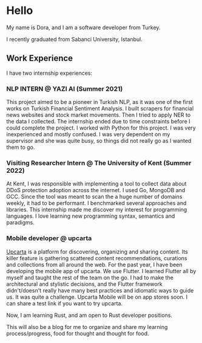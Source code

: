 # Hello

My name is Dora, and I am a software developer from Turkey.

I recently graduated from Sabanci University, Istanbul.

## Work Experience
I have two internship experiences:

### **NLP INTERN** @ **YAZI AI** (Summer 2021)
This project aimed to be a pioneer in Turkish NLP, as it was one of the first works on Turkish Financial Sentiment Analysis. I built scrapers for financial news websites and stock market movements. Then I tried to apply NER to the data I collected. The internship ended due to time constraints before I could complete the project.
I worked with Python for this project.
I was very inexperienced and mostly confused. I was very dependent on my supervisor and she was quite busy, so things did not really go as I wanted them to go.

### **Visiting Researcher Intern** @ **The University of Kent** (Summer 2022)
At Kent, I was responsible with implementing a tool to collect data about DDoS protection adoption across the internet. I used Go, MongoDB and GCC. 
Since the tool was meant to scan the a huge number of domains weekly, it had to be performant. I benchmarked several approaches and libraries.
This internship made me discover my interest for programming languages. I love learning new programming syntax, semantics and paradigms.

### **Mobile developer** @ **upcarta**
[Upcarta](https://www.upcarta.com/) is a platform for discovering, organizing and sharing content. Its killer feature is gathering scattered content recommendations, curations and collections from all around the web.
For the past year, I have been developing the mobile app of upcarta. We use Flutter.
I learned Flutter all by myself and taught the rest of the team on the go. I had to make the architectural and stylistic decisions, and the Flutter framework didn't/doesn't really have many best practices and idiomatic ways to guide us. It was quite a challenge.
Upcarta Mobile will be on app stores soon. I can share a test link if you want to try upcarta.

Now, I am learning Rust, and am open to Rust developer positions.

This will also be a blog for me to organize and share my learning process/progress, food for thought and thought for food.